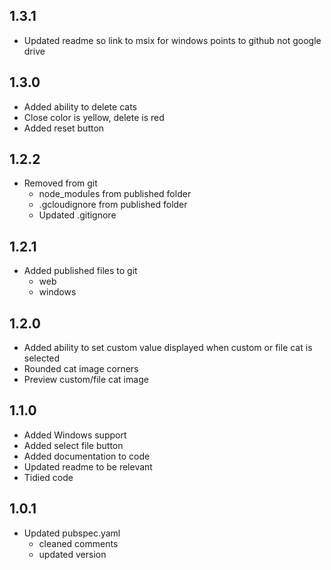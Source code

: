 ## 1.3.1

- Updated readme so link to msix for windows points to github not google drive

## 1.3.0

- Added ability to delete cats
- Close color is yellow, delete is red
- Added reset button

## 1.2.2

- Removed from git
    - node_modules from published folder
    - .gcloudignore from published folder
    - Updated .gitignore

## 1.2.1

- Added published files to git
    - web
    - windows

## 1.2.0

- Added ability to set custom value displayed when custom or file cat is selected
- Rounded cat image corners
- Preview custom/file cat image

## 1.1.0

- Added Windows support
- Added select file button
- Added documentation to code
- Updated readme to be relevant
- Tidied code

## 1.0.1

- Updated pubspec.yaml
    - cleaned comments
    - updated version
